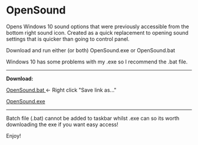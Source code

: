 # OpenSound
Opens Windows 10 sound options that were previously accessible from the bottom right sound icon.
Created as a quick replacement to opening sound settings that is quicker than going to control panel.

Download and run either (or both) OpenSound.exe or OpenSound.bat

Windows 10 has some problems with my .exe so I recommend the .bat file.

<hr>

<strong>Download:</strong>

<a href="https://github.com/YeloPartyHat/OpenSound/raw/master/OpenSound.bat" download> OpenSound.bat </a> <- Right click "Save link as..."

<a href="https://github.com/YeloPartyHat/OpenSound/raw/master/OpenSound.exe" download> OpenSound.exe </a>

<hr>

Batch file (.bat) cannot be added to taskbar whilst .exe can so its worth downloading the exe if you want easy access!

Enjoy!
